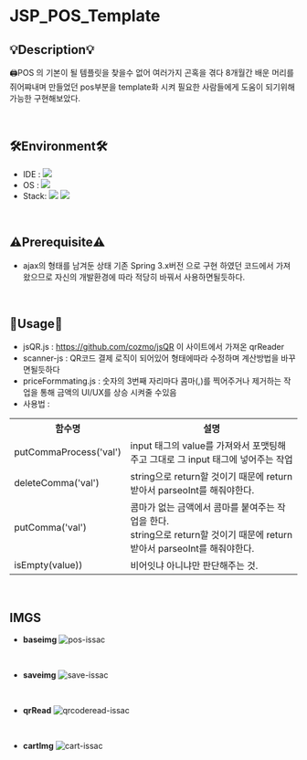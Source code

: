 # JSP_POS_Template




## 💡Description💡
 🖨️POS 의 기본이 될 템플릿을 찾을수 없어 여러가지 곤혹을 겪다 8개월간 배운 머리를 쥐어쨔내며 
 만들었던 pos부분을 template화 시켜 필요한 사람들에게 도움이 되기위해 가능한 구현해보았다.
 
 <br>
 
 ## 🛠️Environment🛠️
 - IDE : <img src="https://img.shields.io/badge/Eclipse IDE-2C2255?style=flat-square&logo=EclipseIDE&logoColor=white"/></a>
 - OS  : 
 <img src="https://img.shields.io/badge/Window-3766AB?style=flat-square&logo=Windows&logoColor=white"/></a>
 - Stack:
  <img src="https://img.shields.io/badge/JavaScript-F7DF1E?style=flat-square&logo=JavaScript&logoColor=white"/></a>
  <img src="https://img.shields.io/badge/jQuery-0769AD?style=flat-square&logo=jQuery&logoColor=white"/></a>

 <br>
 
 ## ⚠️Prerequisite⚠️
 - ajax의 형태를 남겨둔 상태 기존 Spring 3.x버전 으로 구현 하였던 코드에서
   가져왔으므로 자신의 개발환경에 따라 적당히 바꿔서 사용하면될듯하다.
   
 <br>
 
 ## 📖Usage📖
 - jsQR.js  : https://github.com/cozmo/jsQR 이 사이트에서 가져온 qrReader
 - scanner-js : QR코드 결제 로직이 되어있어 형태에따라 수정하며 계산방법을 바꾸면될듯하다
 - priceFormmating.js : 숫자의 3번째 자리마다 콤마(,)를 찍어주거나 제거하는 작업을 통해 금액의 UI/UX를 상승 시켜줄 수있음
- 사용법  : 
<table>
  <tr>
      <th>함수명</th>
      <th> 설명</th>
  </tr>
  <tr>
    <td>
    putCommaProcess('val')
    </td>
    <td>
    input 태그의 value를 가져와서 포맷팅해주고 그대로 그 input 태그에 넣어주는 작업
    </td>
    </tr>
    <tr>
        <td>
    deleteComma('val')
    </td>
    <td>
    string으로 return할 것이기 때문에 return 받아서 parseoInt를 해줘야한다.
    </td>
    </tr>
    <tr>
        <td>
    putComma('val')
    </td>
    <td>
    콤마가 없는 금액에서 콤마를 붙여주는 작업을 한다.<br>
    string으로 return할 것이기 때문에 return 받아서 parseoInt를 해줘야한다.
    </td>
  </tr>
      <tr>
        <td>
    isEmpty(value))
    </td>
    <td>
    비어잇냐 아니냐만 판단해주는 것.
    </td>
  </tr>
</table>
<br>

## IMGS

- **baseimg**
![pos-issac](https://user-images.githubusercontent.com/74906815/124236563-867b6600-db51-11eb-8b4b-17322a3087a2.JPG)
<br>

- **saveimg**
![save-issac](https://user-images.githubusercontent.com/74906815/124238184-3b625280-db53-11eb-940c-8d324eba0446.JPG)

<br>

- **qrRead**
![qrcoderead-issac](https://user-images.githubusercontent.com/74906815/124238273-5634c700-db53-11eb-8558-56e8aa9ba1ad.JPG)

<br>

- **cartImg**
![cart-issac](https://user-images.githubusercontent.com/74906815/124238335-6c428780-db53-11eb-9568-5db783ecd2c6.JPG)

